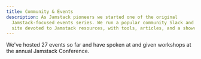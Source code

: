 ```yaml
---
title: Community & Events
description: As Jamstack pioneers we started one of the original
  Jamstack-focused events series. We run a popular community Slack and manage a
  site devoted to Jamstack resources, with tools, articles, and a showcase.
---
```

We've hosted 27 events so far and have spoken at and given workshops at the annual Jamstack Conference.